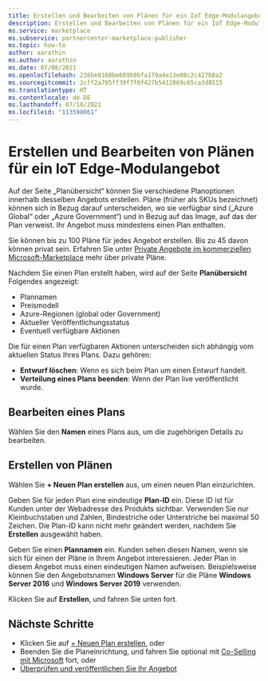 ```yaml
---
title: Erstellen und Bearbeiten von Plänen für ein IoT Edge-Modulangebot auf Azure Marketplace
description: Erstellen und Bearbeiten von Plänen für ein IoT Edge-Modulangebot auf Azure Marketplace
ms.service: marketplace
ms.subservice: partnercenter-marketplace-publisher
ms.topic: how-to
author: aarathin
ms.author: aarathin
ms.date: 07/08/2021
ms.openlocfilehash: 238be0168be689b9bfa179a4e13e08c2c427b8a2
ms.sourcegitcommit: 2cff2a795ff39f7f0f427b5412869c65ca3d8515
ms.translationtype: HT
ms.contentlocale: de-DE
ms.lasthandoff: 07/10/2021
ms.locfileid: "113598061"
---
```

# <a name="create-and-edit-plans-for-an-iot-edge-module-offer"></a>Erstellen und Bearbeiten von Plänen für ein IoT Edge-Modulangebot

Auf der Seite „Planübersicht“ können Sie verschiedene Planoptionen innerhalb desselben Angebots erstellen. Pläne (früher als SKUs bezeichnet) können sich in Bezug darauf unterscheiden, wo sie verfügbar sind („Azure Global“ oder „Azure Government“) und in Bezug auf das Image, auf das der Plan verweist. Ihr Angebot muss mindestens einen Plan enthalten.

Sie können bis zu 100 Pläne für jedes Angebot erstellen. Bis zu 45 davon können privat sein. Erfahren Sie unter [Private Angebote im kommerziellen Microsoft-Marketplace](private-offers.md) mehr über private Pläne.

Nachdem Sie einen Plan erstellt haben, wird auf der Seite **Planübersicht** Folgendes angezeigt:

- Plannamen
- Preismodell
- Azure-Regionen (global oder Government)
- Aktueller Veröffentlichungsstatus
- Eventuell verfügbare Aktionen

Die für einen Plan verfügbaren Aktionen unterscheiden sich abhängig vom aktuellen Status Ihres Plans. Dazu gehören:

- **Entwurf löschen**: Wenn es sich beim Plan um einen Entwurf handelt.
- **Verteilung eines Plans beenden**: Wenn der Plan live veröffentlicht wurde.

## <a name="edit-a-plan"></a>Bearbeiten eines Plans

Wählen Sie den **Namen** eines Plans aus, um die zugehörigen Details zu bearbeiten.

## <a name="create-a-plan"></a>Erstellen von Plänen

Wählen Sie **+ Neuen Plan erstellen** aus, um einen neuen Plan einzurichten.

Geben Sie für jeden Plan eine eindeutige **Plan-ID** ein. Diese ID ist für Kunden unter der Webadresse des Produkts sichtbar. Verwenden Sie nur Kleinbuchstaben und Zahlen, Bindestriche oder Unterstriche bei maximal 50 Zeichen. Die Plan-ID kann nicht mehr geändert werden, nachdem Sie **Erstellen** ausgewählt haben.

Geben Sie einen **Plannamen** ein. Kunden sehen diesen Namen, wenn sie sich für einen der Pläne in Ihrem Angebot interessieren. Jeder Plan in diesem Angebot muss einen eindeutigen Namen aufweisen. Beispielsweise können Sie den Angebotsnamen **Windows Server** für die Pläne **Windows Server 2016** und **Windows Server 2019** verwenden.

Klicken Sie auf **Erstellen**, und fahren Sie unten fort.

## <a name="next-steps"></a>Nächste Schritte

- Klicken Sie auf [+ Neuen Plan erstellen](iot-edge-plan-setup.md), oder
- Beenden Sie die Planeinrichtung, und fahren Sie optional mit [Co-Selling mit Microsoft](./co-sell-overview.md) fort, oder
- [Überprüfen und veröffentlichen Sie Ihr Angebot](review-publish-offer.md)